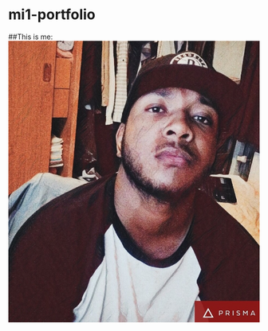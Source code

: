# mi1-portfolio
##This is me:
![alt text](https://github.com/shawntieffing/mi1-portfolio/blob/master/My%20face.jpg "my face")
